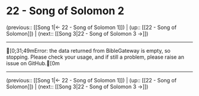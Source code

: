 # 22 - Song of Solomon 2

(previous:: [[Song 1|← 22 - Song of Solomon 1]]) | (up:: [[22 - Song of Solomon]]) | (next:: [[Song 3|22 - Song of Solomon 3 →]])

***
[0;31;49mError: the data returned from BibleGateway is empty, so stopping. Please check your usage, and if still a problem, please raise an issue on GitHub.[0m

***

(previous:: [[Song 1|← 22 - Song of Solomon 1]]) | (up:: [[22 - Song of Solomon]]) | (next:: [[Song 3|22 - Song of Solomon 3 →]])
